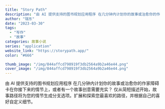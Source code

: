 ```yaml
---
title: "Story Path"
description: "由 AI 提供支持的图书规划应用程序 在几分钟内计划你的故事或治愈你的作家障碍 卡在你接下来的情节上，或者有一个故事创意"
author: "瑞东"
date: "2023-03-30"
tags:
  - "写作"
  - "故事"
categories: 故事小说
series: "application"
website_link: "https://storypath.app/"
color: "#666"

thumb_image: "/img/844affcd798919f3db2564a9b2a46e44.png"
cover_image: "/img/844affcd798919f3db2564a9b2a46e44.png"
---
```


由 AI 提供支持的图书规划应用程序 在几分钟内计划你的故事或治愈你的作家障碍 卡在你接下来的情节上，或者有一个故事创意需要充实？ 仅从简短描述开始，故事路径将为您的情节生成分支选项。扩展和探索您最喜欢的路径，并根据自己的喜好自定义细节。 